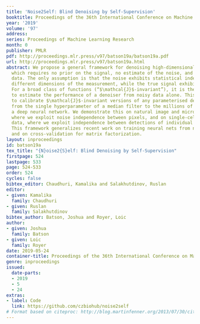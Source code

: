```yaml
---
title: 'Noise2Self: Blind Denoising by Self-Supervision'
booktitle: Proceedings of the 36th International Conference on Machine Learning
year: '2019'
volume: '97'
address: 
series: Proceedings of Machine Learning Research
month: 0
publisher: PMLR
pdf: http://proceedings.mlr.press/v97/batson19a/batson19a.pdf
url: http://proceedings.mlr.press/v97/batson19a.html
abstract: We propose a general framework for denoising high-dimensional measurements
  which requires no prior on the signal, no estimate of the noise, and no clean training
  data. The only assumption is that the noise exhibits statistical independence across
  different dimensions of the measurement, while the true signal exhibits some correlation.
  For a broad class of functions (“$\mathcal{J}$-invariant”), it is then possible
  to estimate the performance of a denoiser from noisy data alone. This allows us
  to calibrate $\mathcal{J}$-invariant versions of any parameterised denoising algorithm,
  from the single hyperparameter of a median filter to the millions of weights of
  a deep neural network. We demonstrate this on natural image and microscopy data,
  where we exploit noise independence between pixels, and on single-cell gene expression
  data, where we exploit independence between detections of individual molecules.
  This framework generalizes recent work on training neural nets from noisy images
  and on cross-validation for matrix factorization.
layout: inproceedings
id: batson19a
tex_title: "{N}oise2{S}elf: Blind Denoising by Self-Supervision"
firstpage: 524
lastpage: 533
page: 524-533
order: 524
cycles: false
bibtex_editor: Chaudhuri, Kamalika and Salakhutdinov, Ruslan
editor:
- given: Kamalika
  family: Chaudhuri
- given: Ruslan
  family: Salakhutdinov
bibtex_author: Batson, Joshua and Royer, Loic
author:
- given: Joshua
  family: Batson
- given: Loic
  family: Royer
date: 2019-05-24
container-title: Proceedings of the 36th International Conference on Machine Learning
genre: inproceedings
issued:
  date-parts:
  - 2019
  - 5
  - 24
extras:
- label: Code
  link: https://github.com/czbiohub/noise2self
# Format based on citeproc: http://blog.martinfenner.org/2013/07/30/citeproc-yaml-for-bibliographies/
---
```

